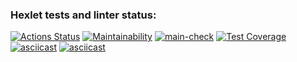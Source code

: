 
### Hexlet tests and linter status:
[![Actions Status](https://github.com/AlekseyNechunaev/java-project-lvl2/workflows/hexlet-check/badge.svg)](https://github.com/AlekseyNechunaev/java-project-lvl2/actions)
[![Maintainability](https://api.codeclimate.com/v1/badges/bb6c133f8beca4889aba/maintainability)](https://codeclimate.com/github/AlekseyNechunaev/java-project-lvl2/maintainability)
[![main-check](https://github.com/AlekseyNechunaev/java-project-lvl2/workflows/main-check/badge.svg)](https://github.com/AlekseyNechunaev/java-project-lvl2/actions)
[![Test Coverage](https://api.codeclimate.com/v1/badges/bb6c133f8beca4889aba/test_coverage)](https://codeclimate.com/github/AlekseyNechunaev/java-project-lvl2/test_coverage)
[![asciicast](https://asciinema.org/a/aX5H8hvffMGo0ppsGUaEB5DSc.svg)](https://asciinema.org/a/aX5H8hvffMGo0ppsGUaEB5DSc)
[![asciicast](https://asciinema.org/a/CvsjhQiIU0z2j6QIfmt1mNjfD.svg)](https://asciinema.org/a/CvsjhQiIU0z2j6QIfmt1mNjfD)
